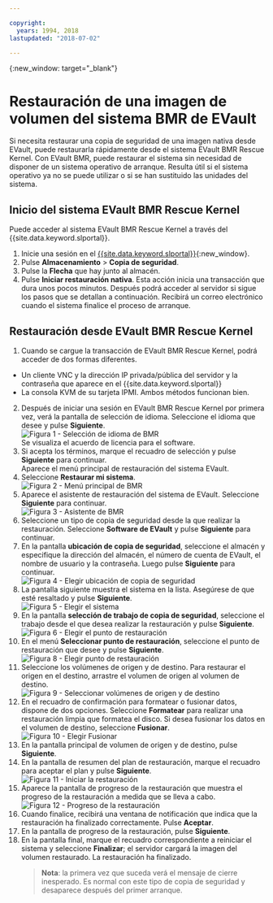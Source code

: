 ```yaml
---

copyright:
  years: 1994, 2018
lastupdated: "2018-07-02"

---
```

{:new_window: target="_blank"}

# Restauración de una imagen de volumen del sistema BMR de EVault 

Si necesita restaurar una copia de seguridad de una imagen nativa desde EVault, puede restaurarla rápidamente desde el sistema EVault BMR Rescue Kernel. Con EVault BMR, puede restaurar el sistema sin necesidad de disponer de un sistema operativo de arranque. Resulta útil si el sistema operativo ya no se puede utilizar o si se han sustituido las unidades del sistema.

## Inicio del sistema EVault BMR Rescue Kernel

Puede acceder al sistema EVault BMR Rescue Kernel a través del {{site.data.keyword.slportal}}.
1. Inicie una sesión en el [{{site.data.keyword.slportal}}](https://control.softlayer.com/){:new_window}.
2. Pulse **Almacenamiento** > **Copia de seguridad**. 
3. Pulse la **Flecha** que hay junto al almacén.
4. Pulse **Iniciar restauración nativa**. Esta acción inicia una transacción que dura unos pocos minutos. Después podrá acceder al servidor si sigue los pasos que se detallan a continuación. Recibirá un correo electrónico cuando el sistema finalice el proceso de arranque.


## Restauración desde EVault BMR Rescue Kernel

1. Cuando se cargue la transacción de EVault BMR Rescue Kernel, podrá acceder de dos formas diferentes. 
  - Un cliente VNC y la dirección IP privada/pública del servidor y la contraseña que aparece en el {{site.data.keyword.slportal}} 
  - La consola KVM de su tarjeta IPMI. 
  Ambos métodos funcionan bien. 
2. Después de iniciar una sesión en EVault BMR Rescue Kernel por primera vez, verá la pantalla de selección de idioma. Seleccione el idioma que desee y pulse **Siguiente**.
<br/>![Figura 1 - Selección de idioma de BMR](/images/bmr1.png)<br/> Se visualiza el acuerdo de licencia para el software. 
3. Si acepta los términos, marque el recuadro de selección y pulse **Siguiente** para continuar. <br/> Aparece el menú principal de restauración del sistema EVault. 
4. Seleccione **Restaurar mi sistema**.
<br/>![Figura 2 - Menú principal de BMR](/images/bmr2.png)
5. Aparece el asistente de restauración del sistema de EVault. Seleccione **Siguiente** para continuar.
<br/>![Figura 3 - Asistente de BMR](/images/bmr3.png)
6. Seleccione un tipo de copia de seguridad desde la que realizar la restauración. Seleccione **Software de EVault** y pulse **Siguiente** para continuar.
7. En la pantalla **ubicación de copia de seguridad**, seleccione el almacén y especifique la dirección del almacén, el número de cuenta de EVault, el nombre de usuario y la contraseña. Luego pulse **Siguiente** para continuar.
<br/>![Figura 4 - Elegir ubicación de copia de seguridad](/images/bmr4.png)
8. La pantalla siguiente muestra el sistema en la lista. Asegúrese de que esté resaltado y pulse **Siguiente**.
<br/>![Figura 5 - Elegir el sistema](/images/bmr5.png)
9. En la pantalla **selección de trabajo de copia de seguridad**, seleccione el trabajo desde el que desea realizar la restauración y pulse **Siguiente**.
<br/>![Figura 6 - Elegir el punto de restauración](/images/bmr6.png)
10. En el menú **Seleccionar punto de restauración**, seleccione el punto de restauración que desee y pulse **Siguiente**.
<br/>![Figura 8 - Elegir punto de restauración](/images/bmr8.png)
11. Seleccione los volúmenes de origen y de destino. Para restaurar el origen en el destino, arrastre el volumen de origen al volumen de destino.
<br/>![Figura 9 - Seleccionar volúmenes de origen y de destino](/images/bmr9.png)
12. En el recuadro de confirmación para formatear o fusionar datos, dispone de dos opciones. Seleccione **Formatear** para realizar una restauración limpia que formatea el disco. Si desea fusionar los datos en el volumen de destino, seleccione **Fusionar**.
<br/>![Figura 10 - Elegir Fusionar](/images/bmr10.png)
13. En la pantalla principal de volumen de origen y de destino, pulse **Siguiente**.
14. En la pantalla de resumen del plan de restauración, marque el recuadro para aceptar el plan y pulse **Siguiente**.
<br/>![Figura 11 - Iniciar la restauración](/images/bmr11.png)
15. Aparece la pantalla de progreso de la restauración que muestra el progreso de la restauración a medida que se lleva a cabo.
<br/>![Figura 12 - Progreso de la restauración](/images/bmr12.png)
16. Cuando finalice, recibirá una ventana de notificación que indica que la restauración ha finalizado correctamente. Pulse **Aceptar**.
17. En la pantalla de progreso de la restauración, pulse **Siguiente**.
18. En la pantalla final, marque el recuadro correspondiente a reiniciar el sistema y seleccione **Finalizar**; el servidor cargará la imagen del volumen restaurado. 
  La restauración ha finalizado. <br/>
    >**Nota**: la primera vez que suceda verá el mensaje de cierre inesperado. Es normal con este tipo de copia de seguridad y desaparece después del primer arranque. 
